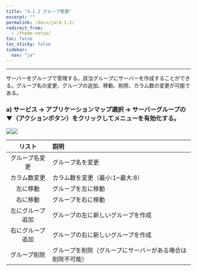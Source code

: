 ```yaml
---
title: "4.1.2 グループ管理"
excerpt: ""
permalink: /docs/ja/4.1.2/
redirect_from:
  - /theme-setup/
toc: false
toc_sticky: false
sidebar:
  nav: "ja"
---
```



---

サーバーをグループで管理する。該当グループにサーバーを作成することができる。グループ名の変更、グループの追加、移動、削除、カラム数の変更が可能である。

### a\) サービス → アプリケーションマップ選択 → サーバーグループの▼（アクションボタン）をクリックしてメニューを有効化する。
![](/assets/JP/2.5/3.1.2_1.png)![](/assets/JP/2.5/3.1.2_2.png)

| リスト | 説明 |
| :---: | :--- |
| グループ名変更 | グループ名を変更 |
| カラム数変更 | カラム数を変更（最小:1~最大:8） |
| 左に移動 | グループを左に移動 |
| 右に移動 | グループを右に移動 |
| 左にグループ追加 | グループの左に新しいグループを作成 |
| 右にグループ追加 | グループの右に新しいグループを作成 |
| グループ削除 | グループを削除（グループにサーバーがある場合は削除不可能） |



